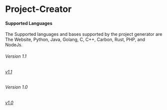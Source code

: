 <!-- Copyright (c) 2023 Geo-Studios - All Rights Reserved. -->

# Project-Creator

#### Supported Languages

The Supported languages and bases supported by the project generator are The Website, Python, Java, Golang, C, C++, Carbon, Rust, PHP, and NodeJs.

###### Version 1.1
###### [v1.1](1.1.md)
###### Version 1.0
###### [v1.0](1.0.md)